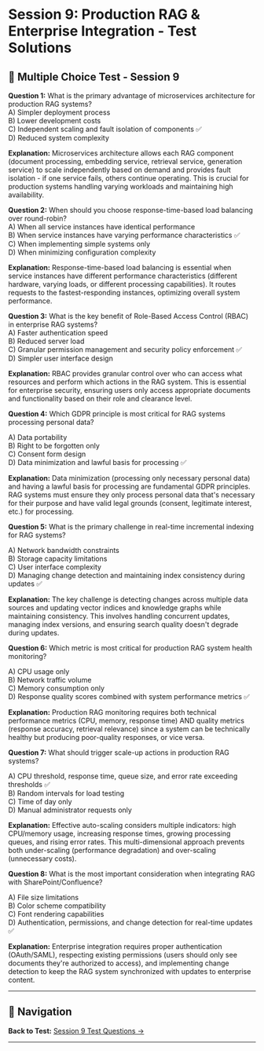 # Session 9: Production RAG & Enterprise Integration - Test Solutions

## 📝 Multiple Choice Test - Session 9

**Question 1:** What is the primary advantage of microservices architecture for production RAG systems?  
A) Simpler deployment process  
B) Lower development costs  
C) Independent scaling and fault isolation of components ✅  
D) Reduced system complexity  

**Explanation:** Microservices architecture allows each RAG component (document processing, embedding service, retrieval service, generation service) to scale independently based on demand and provides fault isolation - if one service fails, others continue operating. This is crucial for production systems handling varying workloads and maintaining high availability.

**Question 2:** When should you choose response-time-based load balancing over round-robin?  
A) When all service instances have identical performance  
B) When service instances have varying performance characteristics ✅  
C) When implementing simple systems only  
D) When minimizing configuration complexity  

**Explanation:** Response-time-based load balancing is essential when service instances have different performance characteristics (different hardware, varying loads, or different processing capabilities). It routes requests to the fastest-responding instances, optimizing overall system performance.

**Question 3:** What is the key benefit of Role-Based Access Control (RBAC) in enterprise RAG systems?  
A) Faster authentication speed  
B) Reduced server load  
C) Granular permission management and security policy enforcement ✅  
D) Simpler user interface design  

**Explanation:** RBAC provides granular control over who can access what resources and perform which actions in the RAG system. This is essential for enterprise security, ensuring users only access appropriate documents and functionality based on their role and clearance level.

**Question 4:** Which GDPR principle is most critical for RAG systems processing personal data?  

A) Data portability  
B) Right to be forgotten only  
C) Consent form design  
D) Data minimization and lawful basis for processing ✅  

**Explanation:** Data minimization (processing only necessary personal data) and having a lawful basis for processing are fundamental GDPR principles. RAG systems must ensure they only process personal data that's necessary for their purpose and have valid legal grounds (consent, legitimate interest, etc.) for processing.

**Question 5:** What is the primary challenge in real-time incremental indexing for RAG systems?  

A) Network bandwidth constraints  
B) Storage capacity limitations  
C) User interface complexity  
D) Managing change detection and maintaining index consistency during updates ✅  

**Explanation:** The key challenge is detecting changes across multiple data sources and updating vector indices and knowledge graphs while maintaining consistency. This involves handling concurrent updates, managing index versions, and ensuring search quality doesn't degrade during updates.

**Question 6:** Which metric is most critical for production RAG system health monitoring?  

A) CPU usage only  
B) Network traffic volume  
C) Memory consumption only  
D) Response quality scores combined with system performance metrics ✅  

**Explanation:** Production RAG monitoring requires both technical performance metrics (CPU, memory, response time) AND quality metrics (response accuracy, retrieval relevance) since a system can be technically healthy but producing poor-quality responses, or vice versa.

**Question 7:** What should trigger scale-up actions in production RAG systems?  

A) CPU threshold, response time, queue size, and error rate exceeding thresholds ✅  
B) Random intervals for load testing  
C) Time of day only  
D) Manual administrator requests only  

**Explanation:** Effective auto-scaling considers multiple indicators: high CPU/memory usage, increasing response times, growing processing queues, and rising error rates. This multi-dimensional approach prevents both under-scaling (performance degradation) and over-scaling (unnecessary costs).

**Question 8:** What is the most important consideration when integrating RAG with SharePoint/Confluence?  

A) File size limitations  
B) Color scheme compatibility  
C) Font rendering capabilities  
D) Authentication, permissions, and change detection for real-time updates ✅  

**Explanation:** Enterprise integration requires proper authentication (OAuth/SAML), respecting existing permissions (users should only see documents they're authorized to access), and implementing change detection to keep the RAG system synchronized with updates to enterprise content.

---

## 🧭 Navigation

**Back to Test:** [Session 9 Test Questions →](Session9_Advanced_Production.md#multiple-choice-test-session-9)

---
